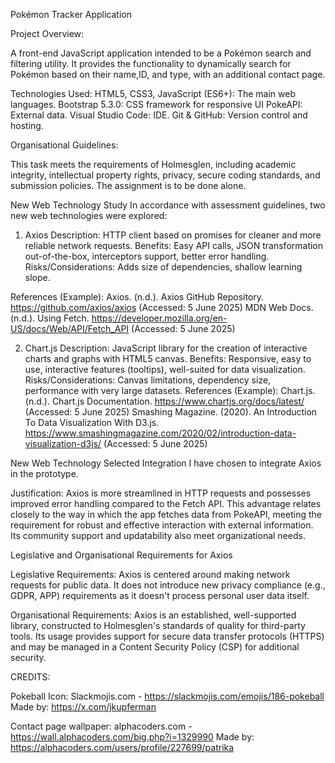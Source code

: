 Pokémon Tracker Application

Project Overview:

A front-end JavaScript application intended to be a Pokémon search and filtering utility. It provides the functionality to dynamically search for Pokémon based on their name,ID, and type, with an additional contact page.

Technologies Used:
HTML5, CSS3, JavaScript (ES6+): The main web languages.
Bootstrap 5.3.0: CSS framework for responsive UI
PokeAPI: External data.
Visual Studio Code: IDE.
Git & GitHub: Version control and hosting.

Organisational Guidelines:

This task meets the requirements of Holmesglen, including academic integrity, intellectual property rights, privacy, secure coding standards, and submission policies. The assignment is to be done alone.

New Web Technology Study
In accordance with assessment guidelines, two new web technologies were explored:

1. Axios
Description: HTTP client based on promises for cleaner and more reliable network requests.
Benefits: Easy API calls, JSON transformation out-of-the-box, interceptors support, better error handling.
Risks/Considerations: Adds size of dependencies, shallow learning slope.

References (Example):
Axios. (n.d.). Axios GitHub Repository. https://github.com/axios/axios (Accessed: 5 June 2025)
MDN Web Docs. (n.d.). Using Fetch. https://developer.mozilla.org/en-US/docs/Web/API/Fetch_API (Accessed: 5 June 2025)

2. Chart.js
Description: JavaScript library for the creation of interactive charts and graphs with HTML5 canvas.
Benefits: Responsive, easy to use, interactive features (tooltips), well-suited for data visualization.
Risks/Considerations: Canvas limitations, dependency size, performance with very large datasets.
References (Example):
Chart.js. (n.d.). Chart.js Documentation. https://www.chartjs.org/docs/latest/ (Accessed: 5 June 2025)
Smashing Magazine. (2020). An Introduction To Data Visualization With D3.js. https://www.smashingmagazine.com/2020/02/introduction-data-visualization-d3js/ (Accessed: 5 June 2025)

New Web Technology Selected Integration
I have chosen to integrate Axios in the prototype.

Justification: Axios is more streamlined in HTTP requests and possesses improved error handling compared to the Fetch API. This advantage relates closely to the way in which the app fetches data from PokeAPI, meeting the requirement for robust and effective interaction with external information. Its community support and updatability also meet organizational needs.

Legislative and Organisational Requirements for Axios

Legislative Requirements: Axios is centered around making network requests for public data. It does not introduce new privacy compliance (e.g., GDPR, APP) requirements as it doesn't process personal user data itself.

Organisational Requirements: Axios is an established, well-supported library, constructed to Holmesglen's standards of quality for third-party tools. Its usage provides support for secure data transfer protocols (HTTPS) and may be managed in a Content Security Policy (CSP) for additional security.

CREDITS: 

Pokeball Icon: 
Slackmojis.com - https://slackmojis.com/emojis/186-pokeball 
Made by: https://x.com/jkupferman

Contact page wallpaper: 
alphacoders.com - https://wall.alphacoders.com/big.php?i=1329990
Made by: https://alphacoders.com/users/profile/227699/patrika 

